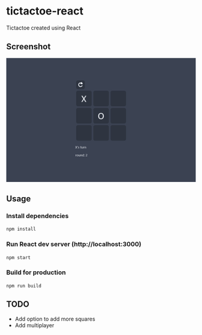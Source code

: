# tictactoe-react

Tictactoe created using React

## Screenshot

![screenshot1.png](screenshot1.png)


## Usage

### Install dependencies
```
npm install
```

### Run React dev server (http://localhost:3000)
```
npm start
```

### Build for production
```
npm run build
```

## TODO
* Add option to add more squares
* Add multiplayer